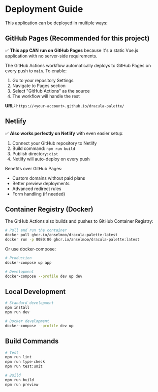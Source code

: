 # Deployment Guide

This application can be deployed in multiple ways:

## GitHub Pages (Recommended for this project)

✅ **This app CAN run on GitHub Pages** because it's a static Vue.js application with no server-side requirements.

The GitHub Actions workflow automatically deploys to GitHub Pages on every push to `main`. To enable:

1. Go to your repository Settings
2. Navigate to Pages section
3. Select "GitHub Actions" as the source
4. The workflow will handle the rest

**URL:** `https://<your-account>.github.io/dracula-palette/`

## Netlify

✅ **Also works perfectly on Netlify** with even easier setup:

1. Connect your GitHub repository to Netlify
2. Build command: `npm run build`
3. Publish directory: `dist`
4. Netlify will auto-deploy on every push

Benefits over GitHub Pages:

- Custom domains without paid plans
- Better preview deployments
- Advanced redirect rules
- Form handling (if needed)

## Container Registry (Docker)

The GitHub Actions also builds and pushes to GitHub Container Registry:

```bash
# Pull and run the container
docker pull ghcr.io/anselmoo/dracula-palette:latest
docker run -p 8080:80 ghcr.io/anselmoo/dracula-palette:latest
```

Or use docker-compose:

```bash
# Production
docker-compose up app

# Development
docker-compose --profile dev up dev
```

## Local Development

```bash
# Standard development
npm install
npm run dev

# Docker development
docker-compose --profile dev up
```

## Build Commands

```bash
# Test
npm run lint
npm run type-check
npm run test:unit

# Build
npm run build
npm run preview
```
